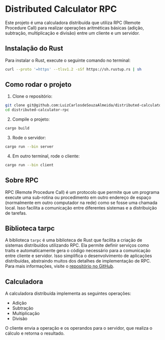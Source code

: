 # Distributed Calculator RPC

Este projeto é uma calculadora distribuída que utiliza RPC (Remote Procedure Call) para realizar operações aritméticas básicas (adição, subtração, multiplicação e divisão) entre um cliente e um servidor.

## Instalação do Rust

Para instalar o Rust, execute o seguinte comando no terminal:

```sh
curl --proto '=https' --tlsv1.2 -sSf https://sh.rustup.rs | sh
```

## Como rodar o projeto

1. Clone o repositório:

```sh
git clone git@github.com:LuizCarlosdeSouzaAlmeida/distributed-calculator-rpc.git
cd distributed-calculator-rpc
```

2. Compile o projeto:

```sh
cargo build
```

3. Rode o servidor:

```sh
cargo run --bin server
```

4. Em outro terminal, rode o cliente:

```sh
cargo run --bin client
```

## Sobre RPC

RPC (Remote Procedure Call) é um protocolo que permite que um programa execute uma sub-rotina ou procedimento em outro endereço de espaço (normalmente em outro computador na rede) como se fosse uma chamada local. Isso facilita a comunicação entre diferentes sistemas e a distribuição de tarefas.

## Biblioteca tarpc

A biblioteca `tarpc` é uma biblioteca de Rust que facilita a criação de sistemas distribuídos utilizando RPC. Ela permite definir serviços como traits e automaticamente gera o código necessário para a comunicação entre cliente e servidor. Isso simplifica o desenvolvimento de aplicações distribuídas, abstraindo muitos dos detalhes de implementação de RPC. Para mais informações, visite o [repositório no GitHub](https://github.com/google/tarpc).

## Calculadora

A calculadora distribuída implementa as seguintes operações:

- Adição
- Subtração
- Multiplicação
- Divisão

O cliente envia a operação e os operandos para o servidor, que realiza o cálculo e retorna o resultado.

